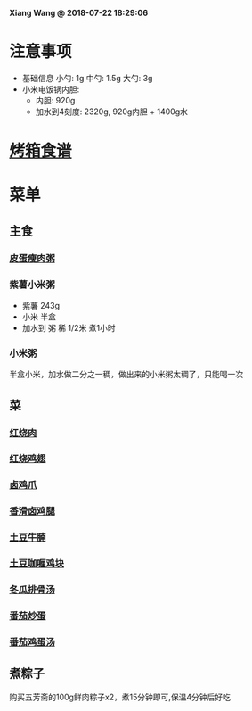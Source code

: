 **Xiang Wang @ 2018-07-22 18:29:06**

# 注意事项
* 基础信息
小勺: 1g 中勺: 1.5g 大勺: 3g
* 小米电饭锅内胆:
    * 内胆: 920g
    * 加水到4刻度: 2320g, 920g内胆 + 1400g水

# [烤箱食谱](./烤箱.md)

# 菜单
## 主食
### [皮蛋瘦肉粥](./皮蛋瘦肉粥.md)
### 紫薯小米粥
* 紫薯 243g
* 小米 半盒
* 加水到 粥 稀 1/2米 煮1小时

### 小米粥
半盒小米，加水做二分之一稠，做出来的小米粥太稠了，只能喝一次

## 菜
### [红烧肉](./红烧肉.md)
### [红烧鸡翅](./红烧鸡翅.md)
### [卤鸡爪](./卤鸡爪.md)
### [香滑卤鸡腿](./香滑卤鸡腿.md)
### [土豆牛腩](./土豆牛腩.md)
### [土豆咖喱鸡块](./土豆咖喱鸡块.md)
### [冬瓜排骨汤](./冬瓜排骨汤.md)
### [番茄炒蛋](./番茄炒蛋.md)
### [番茄鸡蛋汤](./番茄鸡蛋汤.md)

## 煮粽子
购买五芳斋的100g鲜肉粽子x2，煮15分钟即可,保温4分钟后好吃
